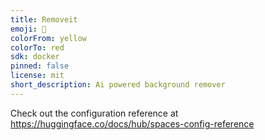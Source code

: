 ```yaml
---
title: Removeit
emoji: 🐠
colorFrom: yellow
colorTo: red
sdk: docker
pinned: false
license: mit
short_description: Ai powered background remover
---
```


Check out the configuration reference at https://huggingface.co/docs/hub/spaces-config-reference
